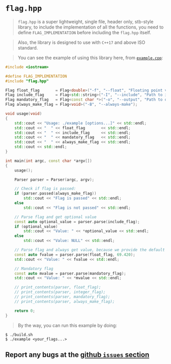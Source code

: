 # `flag.hpp`
> `flag.hpp` is a super lightweight, single file, header only, stb-style library, to include the implementation of all the functions, you need to define `FLAG_IMPLEMENTATION` before including the `flag.hpp` itself.

> Also, the library is designed to use with `C++17` and above ISO standard.

> You can see the example of using this library here, from [`example.cpp`](https://github.com/rakivo/flag.hpp/master/example.cpp):
```cpp
#include <iostream>

#define FLAG_IMPLEMENTATION
#include "flag.hpp"

Flag float_flag       = Flag<double>("-f", "--float", "Floating point value");
Flag include_flag     = Flag<std::string>("-I", "--include", "Path to include files");
Flag mandatory_flag   = Flag<const char *>("-o", "--output", "Path to output file", true);
Flag always_make_flag = Flag<void>("-B", "--always-make");

void usage(void)
{
    std::cout << "Usage: ./example [options...]" << std::endl;
    std::cout << "  " << float_flag       << std::endl;
    std::cout << "  " << include_flag     << std::endl;
    std::cout << "  " << mandatory_flag   << std::endl;
    std::cout << "  " << always_make_flag << std::endl;
    std::cout << std::endl;
}

int main(int argc, const char *argv[])
{
    usage();

    Parser parser = Parser(argc, argv);

    // Check if flag is passed:
    if (parser.passed(always_make_flag))
        std::cout << "Flag is passed" << std::endl;
    else
        std::cout << "Flag is not passed" << std::endl;

    // Parse flag and get optional value
    const auto optional_value = parser.parse(include_flag);
    if (optional_value)
        std::cout << "Value: " << *optional_value << std::endl;
    else
        std::cout << "Value: NULL" << std::endl;

    // Parse flag and always get value, because we provide the default one
    const auto fvalue = parser.parse(float_flag, 69.420);
    std::cout << "Value: " << fvalue << std::endl;

    // Mandatory flag
    const auto mvalue = parser.parse(mandatory_flag);
    std::cout << "Value: " << *mvalue << std::endl;

    // print_contents(parser, float_flag);
    // print_contents(parser, integer_flag);
    // print_contents(parser, mandatory_flag);
    // print_contents(parser, always_make_flag);

    return 0;
}
```

> By the way, you can run this example by doing:
```
$ ./build.sh
$ ./example <your_flags...>
```

## Report any bugs at the [github `issues` section](https://github.com/rakivo/flag.hpp/issues)
